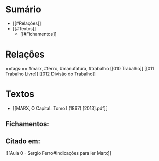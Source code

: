 
# Sumário
- [[#Relações]]
- [[#Textos]]
	- [[#Fichamentos]]
# Relações
==tags:== #marx, #ferro, #manufatura, #trabalho
[[010 Trabalho]]
[[011 Trabalho Livre]]
[[012 Divisão do Trabalho]]
# Textos 
- [[MARX, O Capital: Tomo I (1867) [2013].pdf]]
## Fichamentos:
## Citado em: 
![[Aula 0 - Sergio Ferro#Indicações para ler Marx]]

